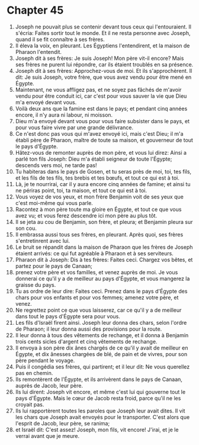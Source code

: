 # Chapter 45

1. Joseph ne pouvait plus se contenir devant tous ceux qui l'entouraient. Il s'écria: Faites sortir tout le monde. Et il ne resta personne avec Joseph, quand il se fit connaître à ses frères.
2. Il éleva la voix, en pleurant. Les Égyptiens l'entendirent, et la maison de Pharaon l'entendit.
3. Joseph dit à ses frères: Je suis Joseph! Mon père vit-il encore? Mais ses frères ne purent lui répondre, car ils étaient troublés en sa présence.
4. Joseph dit à ses frères: Approchez-vous de moi. Et ils s'approchèrent. Il dit: Je suis Joseph, votre frère, que vous avez vendu pour être mené en Égypte.
5. Maintenant, ne vous affligez pas, et ne soyez pas fâchés de m'avoir vendu pour être conduit ici, car c'est pour vous sauver la vie que Dieu m'a envoyé devant vous.
6. Voilà deux ans que la famine est dans le pays; et pendant cinq années encore, il n'y aura ni labour, ni moisson.
7. Dieu m'a envoyé devant vous pour vous faire subsister dans le pays, et pour vous faire vivre par une grande délivrance.
8. Ce n'est donc pas vous qui m'avez envoyé ici, mais c'est Dieu; il m'a établi père de Pharaon, maître de toute sa maison, et gouverneur de tout le pays d'Égypte.
9. Hâtez-vous de remonter auprès de mon père, et vous lui direz: Ainsi a parlé ton fils Joseph: Dieu m'a établi seigneur de toute l'Égypte; descends vers moi, ne tarde pas!
10. Tu habiteras dans le pays de Gosen, et tu seras près de moi, toi, tes fils, et les fils de tes fils, tes brebis et tes bœufs, et tout ce qui est à toi.
11. Là, je te nourrirai, car il y aura encore cinq années de famine; et ainsi tu ne périras point, toi, ta maison, et tout ce qui est à toi.
12. Vous voyez de vos yeux, et mon frère Benjamin voit de ses yeux que c'est moi-même qui vous parle.
13. Racontez à mon père toute ma gloire en Égypte, et tout ce que vous avez vu; et vous ferez descendre ici mon père au plus tôt.
14. Il se jeta au cou de Benjamin, son frère, et pleura; et Benjamin pleura sur son cou.
15. Il embrassa aussi tous ses frères, en pleurant. Après quoi, ses frères s'entretinrent avec lui.
16. Le bruit se répandit dans la maison de Pharaon que les frères de Joseph étaient arrivés: ce qui fut agréable à Pharaon et à ses serviteurs.
17. Pharaon dit à Joseph: Dis à tes frères: Faites ceci. Chargez vos bêtes, et partez pour le pays de Canaan;
18. prenez votre père et vos familles, et venez auprès de moi. Je vous donnerai ce qu'il y a de meilleur au pays d'Égypte, et vous mangerez la graisse du pays.
19. Tu as ordre de leur dire: Faites ceci. Prenez dans le pays d'Égypte des chars pour vos enfants et pour vos femmes; amenez votre père, et venez.
20. Ne regrettez point ce que vous laisserez, car ce qu'il y a de meilleur dans tout le pays d'Égypte sera pour vous.
21. Les fils d'Israël firent ainsi. Joseph leur donna des chars, selon l'ordre de Pharaon; il leur donna aussi des provisions pour la route.
22. Il leur donna à tous des vêtements de rechange, et il donna à Benjamin trois cents sicles d'argent et cinq vêtements de rechange.
23. Il envoya à son père dix ânes chargés de ce qu'il y avait de meilleur en Égypte, et dix ânesses chargées de blé, de pain et de vivres, pour son père pendant le voyage.
24. Puis il congédia ses frères, qui partirent; et il leur dit: Ne vous querellez pas en chemin.
25. Ils remontèrent de l'Égypte, et ils arrivèrent dans le pays de Canaan, auprès de Jacob, leur père.
26. Ils lui dirent: Joseph vit encore, et même c'est lui qui gouverne tout le pays d'Égypte. Mais le cœur de Jacob resta froid, parce qu'il ne les croyait pas.
27. Ils lui rapportèrent toutes les paroles que Joseph leur avait dites. Il vit les chars que Joseph avait envoyés pour le transporter. C'est alors que l'esprit de Jacob, leur père, se ranima;
28. et Israël dit: C'est assez! Joseph, mon fils, vit encore! J'irai, et je le verrai avant que je meure.

